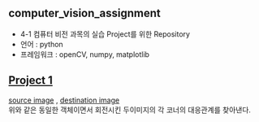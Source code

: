 ## computer_vision_assignment

- 4-1 컴퓨터 비전 과목의 실습 Project를 위한 Repository
- 언어 : python
- 프레임워크 : openCV, numpy, matplotlib



## [Project 1](https://github.com/kimhwijin/computer_vision_assignment/tree/master/Project1)

[source image](https://github.com/kimhwijin/computer_vision_assignment/blob/master/Project1/1st.jpg) , 
[destination image](https://github.com/kimhwijin/computer_vision_assignment/blob/master/Project1/2nd.jpg) <br>
위와 같은 동일한 객체이면서 회전시킨 두이미지의 각 코너의 대응관계를 찾아낸다. <br>
